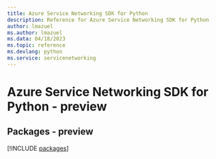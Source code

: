 ```yaml
---
title: Azure Service Networking SDK for Python
description: Reference for Azure Service Networking SDK for Python
author: lmazuel
ms.author: lmazuel
ms.data: 04/18/2023
ms.topic: reference
ms.devlang: python
ms.service: servicenetworking
---
```

# Azure Service Networking SDK for Python - preview
## Packages - preview
[!INCLUDE [packages](service-networking-index.md)]